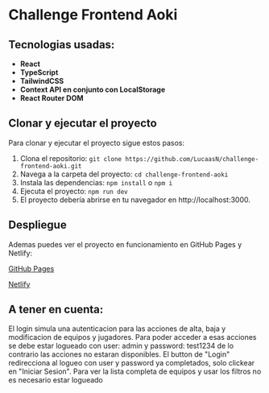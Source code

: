 # Challenge Frontend Aoki

## Tecnologias usadas:

- **React**
- **TypeScript**
- **TailwindCSS**
- **Context API en conjunto con LocalStorage**
- **React Router DOM**


## Clonar y ejecutar el proyecto

Para clonar y ejecutar el proyecto sigue estos pasos:

1. Clona el repositorio:
   `git clone https://github.com/LucaasN/challenge-frontend-aoki.git`
2. Navega a la carpeta del proyecto:
   `cd challenge-frontend-aoki`
3. Instala las dependencias:
   `npm install` o `npm i`
6. Ejecuta el proyecto:
   `npm run dev`
8. El proyecto debería abrirse en tu navegador en http://localhost:3000.


## Despliegue
Ademas puedes ver el proyecto en funcionamiento en GitHub Pages y Netlify:

[GitHub Pages](https://lucaasn.github.io/challenge-frontend-aoki/)

[Netlify](https://challenge-frontend-aoki.netlify.app/)

## A tener en cuenta:
El login simula una autenticacion para las acciones de alta, baja y modificacion de equipos y jugadores. Para poder acceder a esas acciones se debe estar logueado con user: admin y password: test1234 de lo contrario las acciones no estaran disponibles. El button de "Login" redirecciona al logueo con user y password ya completados, solo clickear en "Iniciar Sesion". Para ver la lista completa de equipos y usar los filtros no es necesario estar logueado

